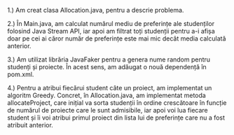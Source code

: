 1.) Am creat clasa Allocation.java, pentru a descrie problema.

2.) În Main.java, am calculat numărul mediu de preferințe ale studenților folosind Java Stream API, iar apoi am filtrat toți studenții pentru a-i afișa doar pe cei ai căror număr de preferințe este mai mic decât media calculată anterior.

3.) Am utilizat librăria JavaFaker pentru a genera nume random pentru studenți și proiecte. În acest sens, am adăugat o nouă dependență în pom.xml.

4.) Pentru a atribui fiecărui student câte un proiect, am implementat un algoritm Greedy. Concret, în Allocation.java, am implementat metoda allocateProject, care inițial va sorta studenții în ordine crescătoare în funcție de numărul de proiecte care le sunt admisibile, iar apoi voi lua fiecare student și îi voi atribui primul proiect din lista lui de preferințe care nu a fost atribuit anterior.